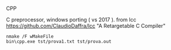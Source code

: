 
CPP

C preprocessor, windows porting ( vs 2017 ).
from lcc https://github.com/ClaudioDaffra/lcc "A Retargetable C Compiler"

    nmake /F wMakeFile
    bin\cpp.exe tst/prova1.txt tst/prova.out
